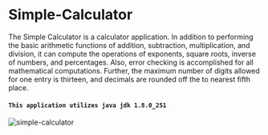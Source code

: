 # Simple-Calculator
The Simple Calculator is a calculator application.  In addition to performing the basic arithmetic functions of addition,
subtraction, multiplication, and division, it can compute the operations of exponents, square roots, inverse of numbers, and 
percentages.  Also, error checking is accomplished for all mathematical computations.  Further, the maximum number of digits
allowed for one entry is thirteen, and decimals are rounded off the to nearest fifth place.

#### `This application utilizes java jdk 1.8.0_251`
![simple-calculator](https://user-images.githubusercontent.com/20928980/96503099-5fc20d00-1218-11eb-96fd-b09d9085bac4.gif)
